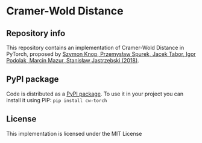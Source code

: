# Cramer-Wold Distance

## Repository info

This repository contains an implementation of Cramer-Wold Distance in PyTorch, proposed by [Szymon Knop, Przemysław Spurek, Jacek Tabor, Igor Podolak, Marcin Mazur, Stanisław Jastrzębski (2018)](https://jmlr.org/papers/v21/19-560.html).

## PyPI package

Code is distributed as a [PyPI package](https://pypi.org/project/cw-torch/).
To use it in your project you can install it using PIP: `pip install cw-torch`

## License

This implementation is licensed under the MIT License
